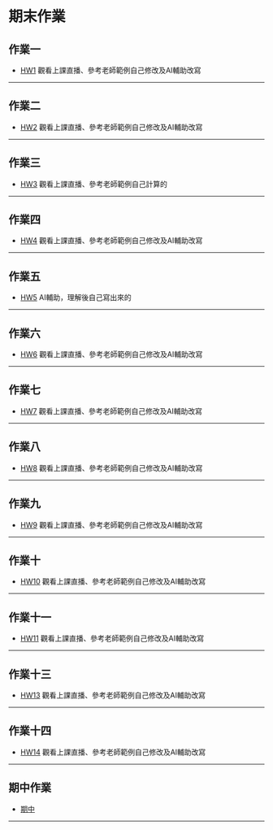 # 期末作業

## 作業一
- [HW1](https://github.com/henk3520/_ml/blob/main/hw1/hw1.py) 觀看上課直播、參考老師範例自己修改及AI輔助改寫

---

## 作業二
- [HW2](https://github.com/henk3520/_ml/blob/main/hw2/hw2.py) 觀看上課直播、參考老師範例自己修改及AI輔助改寫

---

## 作業三
- [HW3](https://github.com/henk3520/_ml/tree/main/hw3) 觀看上課直播、參考老師範例自己計算的

---

## 作業四
- [HW4](https://github.com/henk3520/_ml/blob/main/hw4/hw4.py) 觀看上課直播、參考老師範例自己修改及AI輔助改寫

---

## 作業五
- [HW5](https://github.com/henk3520/_ml/tree/main/hw5) AI輔助，理解後自己寫出來的

---

## 作業六
- [HW6](https://github.com/henk3520/_ml/blob/main/hw6/hw6.py) 觀看上課直播、參考老師範例自己修改及AI輔助改寫

---

## 作業七
- [HW7](https://github.com/henk3520/_ml/blob/main/hw7/hw7.py) 觀看上課直播、參考老師範例自己修改及AI輔助改寫
  
---

## 作業八
- [HW8](https://github.com/henk3520/_ml/blob/main/hw8/hw8.py) 觀看上課直播、參考老師範例自己修改及AI輔助改寫

---

## 作業九
- [HW9](https://github.com/henk3520/_ml/blob/main/hw9/hw9.py) 觀看上課直播、參考老師範例自己修改及AI輔助改寫

---

## 作業十
- [HW10](https://github.com/henk3520/_ml/blob/main/hw10/hw10.py) 觀看上課直播、參考老師範例自己修改及AI輔助改寫

---

## 作業十一
- [HW11](https://github.com/henk3520/_ml/tree/main/hw11) 觀看上課直播、參考老師範例自己修改及AI輔助改寫

---

## 作業十三
- [HW13](https://github.com/henk3520/_ml/tree/main/hw13) 觀看上課直播、參考老師範例自己修改及AI輔助改寫

---

## 作業十四
- [HW14](https://github.com/henk3520/_ml/tree/main/hw14) 觀看上課直播、參考老師範例自己修改及AI輔助改寫

---

## 期中作業
- [期中](https://github.com/henk3520/_ml/tree/main/%E6%9C%9F%E4%B8%AD%E4%BD%9C%E6%A5%AD)

---
